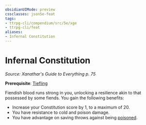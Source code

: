 ```yaml
---
obsidianUIMode: preview
cssclasses: json5e-feat
tags:
- ttrpg-cli/compendium/src/5e/xge
- ttrpg-cli/feat
aliases:
- Infernal Constitution
---
```

# Infernal Constitution
*Source: Xanathar's Guide to Everything p. 75*  

**Prerequisite**: [Tiefling](/3-Mechanics/CLI/Compendium/races/tiefling.md)

Fiendish blood runs strong in you, unlocking a resilience akin to that possessed by some fiends. You gain the following benefits:

- Increase your Constitution score by 1, to a maximum of 20.  
- You have resistance to cold and poison damage.  
- You have advantage on saving throws against being [poisoned](/3-Mechanics/CLI/Rules/conditions.md#Poisoned).